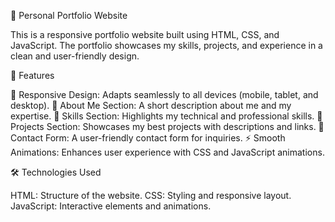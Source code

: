 🚀 Personal Portfolio Website

This is a responsive portfolio website built using HTML, CSS, and JavaScript. The portfolio showcases my skills, projects, and experience in a clean and user-friendly design.

📂 Features


🎨 Responsive Design: Adapts seamlessly to all devices (mobile, tablet, and desktop).
💼 About Me Section: A short description about me and my expertise.
🔧 Skills Section: Highlights my technical and professional skills.
📑 Projects Section: Showcases my best projects with descriptions and links.
📝 Contact Form: A user-friendly contact form for inquiries.
⚡ Smooth Animations: Enhances user experience with CSS and JavaScript animations.


🛠️ Technologies Used


HTML: Structure of the website.
CSS: Styling and responsive layout.
JavaScript: Interactive elements and animations.


 
